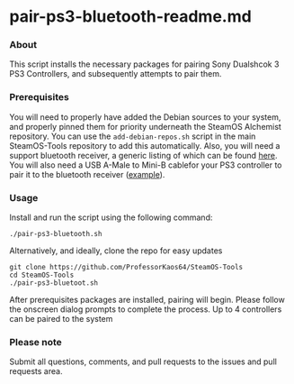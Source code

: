 # pair-ps3-bluetooth-readme.md

### About
This script installs the necessary packages for pairing Sony Dualshcok 3 PS3 Controllers, 
and subsequently attempts to pair them.
 
### Prerequisites
You will need to properly have added the Debian sources to your system, and properly pinned them for priority
underneath the SteamOS Alchemist repository. You can use the `add-debian-repos.sh` script in the main
SteamOS-Tools repository to add this automatically. Also, you will need a support bluetooth receiver, a generic listing
of which can be found [here](http://elinux.org/RPi_USB_Bluetooth_adapters). You will also need a USB A-Male to Mini-B 
cablefor your PS3 controller to pair it to the bluetooth receiver ([example](http://amzn.com/B00NH11N5A)).
 
### Usage

Install and run the script using the following command:
```
./pair-ps3-bluetooth.sh
```

Alternatively, and ideally, clone the repo for easy updates
```
git clone https://github.com/ProfessorKaos64/SteamOS-Tools
cd SteamOS-Tools
./pair-ps3-bluetoot.sh
```

After prerequisites packages are installed, pairing will begin. Please follow the onscreen 
dialog prompts to complete the process. Up to 4 controllers can be paired to the system

### Please note

Submit all questions, comments, and pull requests to the issues and pull requests area.

